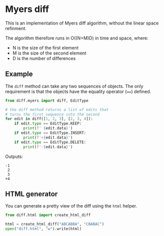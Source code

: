 # Myers diff

This is an implementation of Myers diff algorithm, without the linear space refinment.

The algorithm therefore runs in O((N+M)D) in time and space, where:
* N is the size of the first element
* M is the size of the second element
* D is the number of differences

## Example

The `diff` method can take any two sequences of objects. The only requirement is that the objects have the equality operator (`==`) defined.

```python
from diff.myers import diff, EditType

# the diff method returns a list of edits that
# turns the first sequence into the second
for edit in diff([1, 2, 3], [2, 3, 4]):
    if edit.type == EditType.KEEP:
        print(f' {edit.data}')
    if edit.type == EditType.INSERT:
        print(f'+{edit.data}')
    if edit.type == EditType.DELETE:
        print(f'-{edit.data}')
```

Outputs:

```shell
-1
 2
 3
+4
```

## HTML generator

You can generate a pretty view of the diff using the `html` helper.

```python
from diff.html import create_html_diff

html = create_html_diff("ABCABBA", "CBABAC")
open("diff.html", "w").write(html)
```